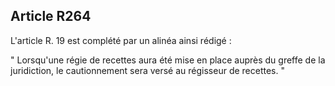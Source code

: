 Article R264
----
L'article R. 19 est complété par un alinéa ainsi rédigé :

" Lorsqu'une régie de recettes aura été mise en place auprès du greffe de la
juridiction, le cautionnement sera versé au régisseur de recettes. "
